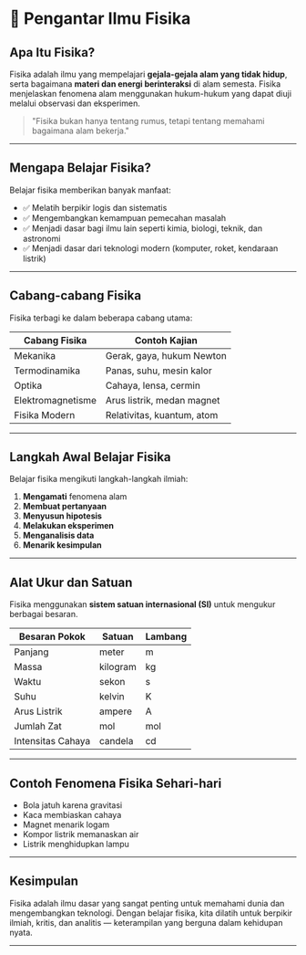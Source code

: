 # 📘 Pengantar Ilmu Fisika

## Apa Itu Fisika?

Fisika adalah ilmu yang mempelajari **gejala-gejala alam yang tidak hidup**, serta bagaimana **materi dan energi berinteraksi** di alam semesta. Fisika menjelaskan fenomena alam menggunakan hukum-hukum yang dapat diuji melalui observasi dan eksperimen.

> "Fisika bukan hanya tentang rumus, tetapi tentang memahami bagaimana alam bekerja."

---

## Mengapa Belajar Fisika?

Belajar fisika memberikan banyak manfaat:

- ✅ Melatih berpikir logis dan sistematis  
- ✅ Mengembangkan kemampuan pemecahan masalah  
- ✅ Menjadi dasar bagi ilmu lain seperti kimia, biologi, teknik, dan astronomi  
- ✅ Menjadi dasar dari teknologi modern (komputer, roket, kendaraan listrik)

---

## Cabang-cabang Fisika

Fisika terbagi ke dalam beberapa cabang utama:

| Cabang Fisika    | Contoh Kajian                  |
|------------------|--------------------------------|
| Mekanika         | Gerak, gaya, hukum Newton      |
| Termodinamika    | Panas, suhu, mesin kalor       |
| Optika           | Cahaya, lensa, cermin          |
| Elektromagnetisme| Arus listrik, medan magnet     |
| Fisika Modern    | Relativitas, kuantum, atom     |

---

## Langkah Awal Belajar Fisika

Belajar fisika mengikuti langkah-langkah ilmiah:

1. **Mengamati** fenomena alam
2. **Membuat pertanyaan**
3. **Menyusun hipotesis**
4. **Melakukan eksperimen**
5. **Menganalisis data**
6. **Menarik kesimpulan**

---

## Alat Ukur dan Satuan

Fisika menggunakan **sistem satuan internasional (SI)** untuk mengukur berbagai besaran.

| Besaran Pokok   | Satuan   | Lambang |
|------------------|----------|---------|
| Panjang          | meter    | m       |
| Massa            | kilogram | kg      |
| Waktu            | sekon    | s       |
| Suhu             | kelvin   | K       |
| Arus Listrik     | ampere   | A       |
| Jumlah Zat       | mol      | mol     |
| Intensitas Cahaya| candela  | cd      |

---

## Contoh Fenomena Fisika Sehari-hari

- Bola jatuh karena gravitasi
- Kaca membiaskan cahaya
- Magnet menarik logam
- Kompor listrik memanaskan air
- Listrik menghidupkan lampu

---

## Kesimpulan

Fisika adalah ilmu dasar yang sangat penting untuk memahami dunia dan mengembangkan teknologi. Dengan belajar fisika, kita dilatih untuk berpikir ilmiah, kritis, dan analitis — keterampilan yang berguna dalam kehidupan nyata.

---
